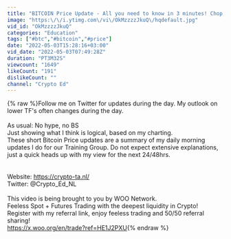 ```yaml
---
title: "BITCOIN Price Update - All you need to know in 3 minutes! Chop, chop...."
image: "https:\/\/i.ytimg.com\/vi\/OkMzzzzJkuQ\/hqdefault.jpg"
vid_id: "OkMzzzzJkuQ"
categories: "Education"
tags: ["#btc","#bitcoin","#price"]
date: "2022-05-03T15:28:16+03:00"
vid_date: "2022-05-03T07:49:28Z"
duration: "PT3M32S"
viewcount: "1649"
likeCount: "191"
dislikeCount: ""
channel: "Crypto Ed"
---
```

{% raw %}Follow me on Twitter for updates during the day. My outlook on lower TF's often changes during the day. <br /><br />As usual: No hype, no BS<br />Just showing what I think is logical, based on my charting.  <br />These short Bitcoin Price updates are a summary of my daily morning updates I do for our Training Group. Do not expect extensive explanations, just a quick heads up with my view for the next 24/48hrs. <br /><br /><br />Website: <a rel="nofollow" target="blank" href="https://crypto-ta.nl/​​">https://crypto-ta.nl/​​</a> <br />Twitter: @Crypto_Ed_NL<br /><br />This video is being brought to you by WOO Network. <br />Feeless Spot + Futures Trading with the deepest liquidity in Crypto! <br />Register with my referral link, enjoy feeless trading and 50/50 referral sharing! <br /><a rel="nofollow" target="blank" href="https://x.woo.org/en/trade?ref=HE1J2PXU">https://x.woo.org/en/trade?ref=HE1J2PXU</a>{% endraw %}
